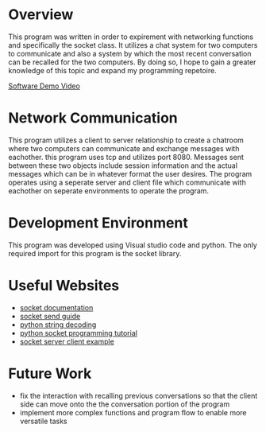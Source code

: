 # Overview

This program was written in order to expirement with networking functions and specifically the socket class. It utilizes a chat system for two computers to communicate and also a system by which the most recent conversation can be recalled for the two computers. By doing so, I hope to gain a greater knowledge of this topic and expand my programming repetoire.

[Software Demo Video](http://youtube.link.goes.here)

# Network Communication

This program utilizes a client to server relationship to create a chatroom where two computers can communicate and exchange messages with eachother. this program uses tcp and utilizes port 8080. Messages sent between these two objects include session information and the actual messages which can be in whatever format the user desires. The program operates using a seperate server and client file which communicate with eachother on seperate environments to operate the program.

# Development Environment

This program was developed using Visual studio code and python. The only required import for this program is the socket library.

# Useful Websites

* [socket documentation](https://docs.python.org/3.6/library/socket.html)
* [socket send guide](https://pythontic.com/modules/socket/send)
* [python string decoding](https://www.geeksforgeeks.org/python-strings-decode-method/)
* [python socket programming tutorial](https://www.geeksforgeeks.org/python-strings-decode-method/)
* [socket server client example](https://www.digitalocean.com/community/tutorials/python-socket-programming-server-client)

# Future Work

* fix the interaction with recalling previous conversations so that the client side can move onto the the conversation portion of the program
* implement more complex functions and program flow to enable more versatile tasks